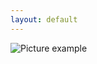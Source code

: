 ```yaml
---
layout: default
---
```

![Picture example](https://raw.githubusercontent.com/kvartirnik/website/gh-pages/images/kvartirnik_photos/19.jpg)

